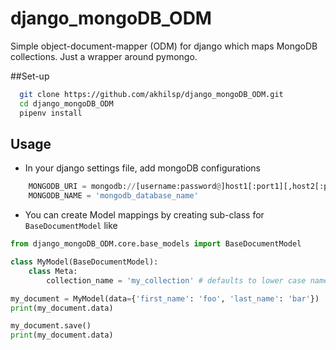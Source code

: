 # django_mongoDB_ODM
Simple object-document-mapper (ODM) for django which maps MongoDB collections. Just a wrapper around pymongo.

##Set-up
```bash
  git clone https://github.com/akhilsp/django_mongoDB_ODM.git
  cd django_mongoDB_ODM
  pipenv install
```

## Usage
  - In your django settings file, add mongoDB configurations
  ```python
      MONGODB_URI = mongodb://[username:password@]host1[:port1][,host2[:port2],...[,hostN[:portN]]][/[database][?options]]
      MONGODB_NAME = 'mongodb_database_name'
  ```
  - You can create Model mappings by creating sub-class for `BaseDocumentModel` like
  ```python
  from django_mongoDB_ODM.core.base_models import BaseDocumentModel

  class MyModel(BaseDocumentModel):
      class Meta:
          collection_name = 'my_collection' # defaults to lower case name of the class. Here, it is `mymodel`

  my_document = MyModel(data={'first_name': 'foo', 'last_name': 'bar'})
  print(my_document.data)

  my_document.save()
  print(my_document.data)
  ```
